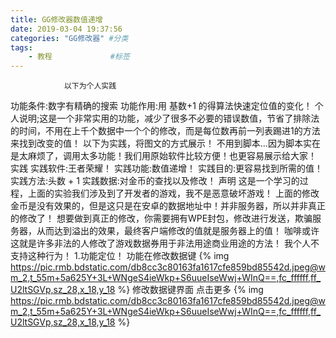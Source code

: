```yaml
---
title: GG修改器数值递增
date: 2019-03-04 19:37:56
categories: "GG修改器" #分类
tags:
	- 教程             #标签 
---
```

                以下为个人实践
功能条件:数字有精确的搜索
功能作用:用 基数+1 的得算法快速定位值的变化！
个人说明;这是一个非常实用的功能，减少了很多不必要的错误数值，节省了排除法的时间，不用在上千个数据中一个个的修改，而是每位数再前一列表踢进1的方法来找到改变的值！
以下为实践，将图文的方式展示！
不用到脚本…因为脚本实在是太麻烦了，调用太多功能！我们用原始软件比较方便！也更容易展示给大家！
                            实践
实践软件:王者荣耀！
实践功能:数值递增！
实践目的:更容易找到所需的值！
实践方法:头数 + 1
实践数据:对金币的查找以及修改！
                            声明
这是一个学习的过程，上面的实验我们涉及到了开发者的游戏，我不是恶意破坏游戏！
上面的修改金币是没有效果的，但是这只是在安卓的数据地址中！并非服务器，所以并非真正的修改了！
想要做到真正的修改，你需要拥有WPE封包，修改进行发送，欺骗服务器，从而达到溢出的效果，最终客户端修改的值就是服务器上的值！
咖啡或许这就是许多非法的人修改了游戏数据券用于非法用途商业用途的方法！
我个人不支持这种行为！
                       1.功能定位！
                   功能在修改数据键
{% img https://pic.rmb.bdstatic.com/db8cc3c80163fa1617cfe859bd85542d.jpeg@wm_2,t_55m+5a625Y+3L+WNgeS4ieWkp+S6uueIseWwj+WInQ==,fc_ffffff,ff_U2ltSGVp,sz_28,x_18,y_18 %}
修改数据键界面
                          点击更多
{% img https://pic.rmb.bdstatic.com/db8cc3c80163fa1617cfe859bd85542d.jpeg@wm_2,t_55m+5a625Y+3L+WNgeS4ieWkp+S6uueIseWwj+WInQ==,fc_ffffff,ff_U2ltSGVp,sz_28,x_18,y_18 %}